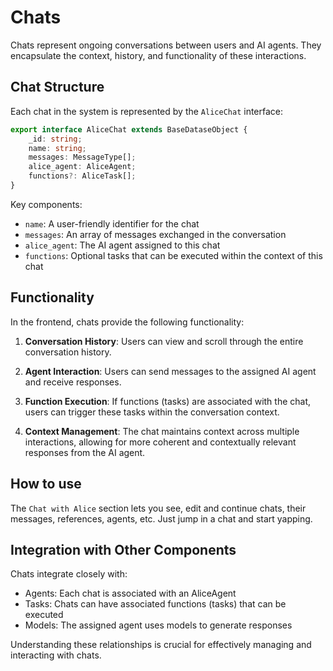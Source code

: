 # Chats

Chats represent ongoing conversations between users and AI agents. They encapsulate the context, history, and functionality of these interactions.

## Chat Structure

Each chat in the system is represented by the `AliceChat` interface:

```typescript
export interface AliceChat extends BaseDataseObject {
    _id: string;
    name: string;
    messages: MessageType[];
    alice_agent: AliceAgent;
    functions?: AliceTask[];
}
```

Key components:
- `name`: A user-friendly identifier for the chat
- `messages`: An array of messages exchanged in the conversation
- `alice_agent`: The AI agent assigned to this chat
- `functions`: Optional tasks that can be executed within the context of this chat

## Functionality

In the frontend, chats provide the following functionality:

1. **Conversation History**: Users can view and scroll through the entire conversation history.

2. **Agent Interaction**: Users can send messages to the assigned AI agent and receive responses.

3. **Function Execution**: If functions (tasks) are associated with the chat, users can trigger these tasks within the conversation context.

4. **Context Management**: The chat maintains context across multiple interactions, allowing for more coherent and contextually relevant responses from the AI agent.

## How to use

The `Chat with Alice` section lets you see, edit and continue chats, their messages, references, agents, etc. Just jump in a chat and start yapping. 

## Integration with Other Components

Chats integrate closely with:
- Agents: Each chat is associated with an AliceAgent
- Tasks: Chats can have associated functions (tasks) that can be executed
- Models: The assigned agent uses models to generate responses

Understanding these relationships is crucial for effectively managing and interacting with chats.